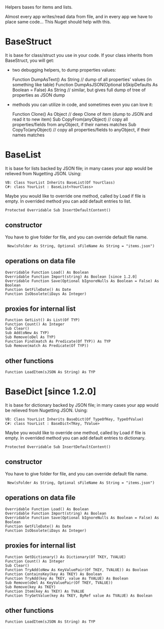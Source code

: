 ﻿
 Helpers bases for items and lists.

 Almost every app writes/read data from file, and in every app we have to place same code... This Nuget should help with this.

# BaseStruct

 It is base for class/struct you use in your code. If your class inherits from BaseStruct, you will get:
 * two debugging helpers, to dump properties values:

    Function DumpAsText() As String     // dump of all properties' values (in something like table)
    Function DumpAsJSON(Optional bSkipDefaults As Boolean = False) As String    // similar, but gives full dump of tree of properties as JSON dump

* methods you can utilize in code, and sometimes even you can love it:

    Function Clone() As Object  // deep Clone of item (dump to JSON and read it to new item)
    Sub CopyFrom(anyObject)     // copy all properties/fields from anyObject, if their names matches
    Sub CopyTo(anyObject)       // copy all properties/fields to anyObject, if their names matches

# BaseList

 It is base for lists backed by JSON file; in many cases your app would be relieved from Nugetting JSON.
 Using:
 
    VB: Class YourList Inherits BaseList(Of YourClass)
    C#: class YourList : BaseList<YourClass>

 Maybe you would like to override one method, called by Load if file is empty. In overrided method you can add default entries to list.
 
    Protected Overridable Sub InsertDefaultContent()


## constructor

 You have to give folder for file, and you can override default file name.

     New(sFolder As String, Optional sFileName As String = "items.json")

## operations on data file

    Overridable Function Load() As Boolean
    Overridable Function Import(string) As Boolean [since 1.2.0]
    Overridable Function Save(Optional bIgnoreNulls As Boolean = False) As Boolean
    Function GetFileDate() As Date
    Function IsObsolete(iDays As Integer)


## proxies for internal list

    Function GetList() As List(Of TYP)
    Function Count() As Integer
    Sub Clear()
    Sub Add(oNew As TYP)
    Sub Remove(oDel As TYP)
    Function Find(match As Predicate(Of TYP)) As TYP
    Sub Remove(match As Predicate(Of TYP))

## other functions

    Function LoadItem(sJSON As String) As TYP


# BaseDict [since 1.2.0]

 It is base for dictionary backed by JSON file; in many cases your app would be relieved from Nugetting JSON.
 Using:
 
    VB: Class YourList Inherits BaseDict(Of TypeOfKey, TypeOfValue)
    C#: class YourList : BaseDict<TKey, TValue>

 Maybe you would like to override one method, called by Load if file is empty. In overrided method you can add default entries to dictionary.
 
    Protected Overridable Sub InsertDefaultContent()

## constructor

 You have to give folder for file, and you can override default file name.

     New(sFolder As String, Optional sFileName As String = "items.json")

## operations on data file

    Overridable Function Load() As Boolean
    Overridable Function Import(string) As Boolean
    Overridable Function Save(Optional bIgnoreNulls As Boolean = False) As Boolean
    Function GetFileDate() As Date
    Function IsObsolete(iDays As Integer)


## proxies for internal list

    Function GetDictionary() As Dictionary(Of TKEY, TVALUE)
    Function Count() As Integer
    Sub Clear()
    Function TryAdd(oNew As KeyValuePair(Of TKEY, TVALUE)) As Boolean
    Function ContainsKey(key As TKEY) As Boolean
    Function TryAdd(key As TKEY, value As TVALUE) As Boolean
    Sub Remove(oDel As KeyValuePair(Of TKEY, TVALUE))
    Sub Remove(key As TKEY)
    Function Item(key As TKEY) As TVALUE
    Function TryGetValue(key As TKEY, ByRef value As TVALUE) As Boolean

## other functions

    Function LoadItem(sJSON As String) As TYP

